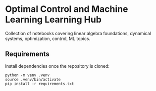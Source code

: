 # Optimal Control and Machine Learning Learning Hub

Collection of notebooks covering linear algebra foundations, dynamical systems, optimization, control, ML topics.

## Requirements

Install dependencies once the repository is cloned:

```
python -m venv .venv
source .venv/bin/activate
pip install -r requirements.txt
```
